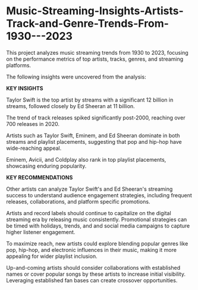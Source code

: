 # Music-Streaming-Insights-Artists-Track-and-Genre-Trends-From-1930---2023
This project analyzes music streaming trends from 1930 to 2023, focusing on the performance metrics of top artists, tracks, genres, and streaming platforms.

The following insights were uncovered from the analysis:

**KEY INSIGHTS**

Taylor Swift is the top artist by streams with a significant 12 billion in streams, followed closely by Ed Sheeran at 11 billion.

The trend of track releases spiked significantly post-2000, reaching over 700 releases in 2020.

Artists such as Taylor Swift, Eminem, and Ed Sheeran dominate in both streams and playlist placements, suggesting that pop and hip-hop have wide-reaching appeal.

Eminem, Avicii, and Coldplay also rank in top playlist placements, showcasing enduring popularity.

**KEY RECOMMENDATIONS**

Other artists can analyze Taylor Swift's and Ed Sheeran's streaming success to understand audience engagement strategies, including frequent releases, collaborations, and platform specific promotions.

Artists and record labels should continue to capitalize on the digital streaming era by releasing music consistently. Promotional strategies can be timed with holidays, trends, and and social media campaigns to capture higher listener engagement.

To maximize reach, new artists could explore blending popular genres like pop, hip-hop, and electronic influences in their music, making it more appealing for wider playlist inclusion.

Up-and-coming artists should consider collaborations with established names or cover popular songs by these artists to increase initial visibility. Leveraging established fan bases can create crossover opportunities.
